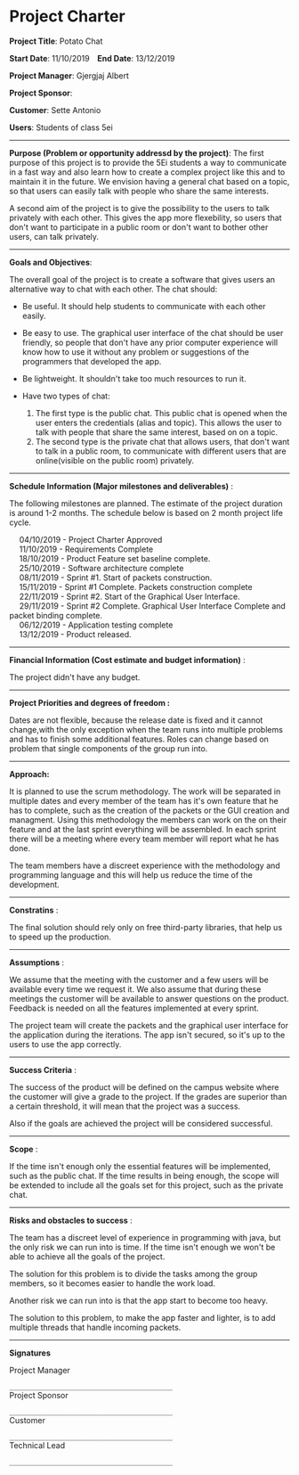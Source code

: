 # Project Charter

**Project Title**: Potato Chat

**Start Date**: 11/10/2019&emsp;**End Date**: 13/12/2019 

**Project Manager**: Gjergjaj Albert

**Project Sponsor**: 

**Customer**: Sette Antonio 

**Users**: Students of class 5ei
___
**Purpose (Problem or opportunity addressd by the project)**:
The first purpose of this project is to provide the 5Ei students a way to communicate in a fast way and also learn how to create a complex project like this and to maintain it in the future. We envision having a general chat based on a topic, so that users can easily talk with people who share the same interests.

A second aim of the project is to give the possibility to the users to talk privately with each other. This gives the app more flexebility, so users that don't want to participate in a public room or don't want to bother other users, can talk privately.
____
**Goals and Objectives**: 

The overall goal of the project is to create a software that gives users an alternative way to chat with each other. The chat should:

* Be useful. It should help students to communicate with each other easily.
* Be easy to use. The graphical user interface of the chat should be user friendly, so people that don't have any prior computer experience will know how to use it without any problem or suggestions of the programmers that developed the app.
* Be lightweight. It shouldn't take too much resources to run it.
* Have two types of chat:

    1. The first type is the public chat. This public chat is opened when the user enters the credentials (alias and topic). This allows the user to talk with people that share the same interest, based on on a topic.
    2. The second type is the private chat that allows users, that don't want to talk in a public room, to communicate with different users that are online(visible on the public room) privately.
___
**Schedule Information (Major milestones and deliverables)** :

The following milestones are planned. The estimate of the project duration is around 1-2 months. The schedule below is based on 2 month project life cycle.

&emsp; 04/10/2019 - Project Charter Approved </br>
&emsp; 11/10/2019 - Requirements Complete </br>
&emsp; 18/10/2019 - Product Feature set baseline complete. </br>
&emsp; 25/10/2019 - Software architecture complete </br>
&emsp; 08/11/2019 - Sprint #1. Start of packets construction. </br>
&emsp; 15/11/2019 - Sprint #1 Complete. Packets construction complete </br>
&emsp; 22/11/2019 - Sprint #2. Start of the Graphical User Interface.</br>
&emsp; 29/11/2019 - Sprint #2 Complete. Graphical User Interface Complete and packet binding complete.</br>
&emsp; 06/12/2019 - Application testing complete </br>
&emsp; 13/12/2019 - Product released. </br>
___
**Financial Information (Cost estimate and budget information)** :

The project didn't have any budget.
___
**Project Priorities and degrees of freedom :**

Dates are not flexible, because the release date is fixed and it cannot change,with the only exception when the team runs into multiple problems and has to finish some additional features. Roles can change based on problem that single components of the group run into.
___
**Approach:**

It is planned to use the scrum methodology. The work will be separated in multiple dates and every member of the team has it's own feature that he has to complete, such as the creation of the packets or the GUI creation and managment. Using this methodology the members can work on the on their feature and at the last sprint everything will be assembled. In each sprint there will be a meeting where every team member will report what he has done.

The team members have a discreet experience with the methodology and programming language and this will help us reduce the time of the development. 
___
**Constratins** :

The final solution should rely only on free third-party libraries, that help us to speed up the production.
___
**Assumptions** : 

We assume that the meeting with the customer and a few users will be available every time we request it. We also assume that during these meetings the customer will be available to answer questions on the product. Feedback is needed on all the features implemented at every sprint.

The project team will create the packets and the graphical user interface for the application during the iterations. The app isn't secured, so it's up to the users to use the app correctly.
___
**Success Criteria** : 

The success of the product will be defined on the campus website where the customer will give a grade to the project. If the grades are superior than a certain threshold, it will mean that the project was a success.

Also if the goals are achieved the project will be considered successful.
___
**Scope** : 

If the time isn't enough only the essential features will be implemented, such as the public chat. If the time results in being enough, the scope will be extended to include all the goals set for this project, such as the private chat.
___
**Risks and obstacles to success** :

The team has a discreet level of experience in programming with java, but the only risk we can run into is time. If the time isn't enough we won't be able to achieve all the goals of the project.

The solution for this problem is to divide the tasks among the group members,
so it becomes easier to handle the work load.

Another risk we can run into is that the app start to become too heavy.

The solution to this problem, to make the app faster and lighter, is to add multiple threads that handle incoming packets.
___

**Signatures** 

Project Manager </br>

`_________________________________________`
</br>Project Sponsor</br>

`_________________________________________`
</br>Customer</br>

`_________________________________________`
</br>Technical Lead</br>

`_________________________________________`